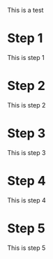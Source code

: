 This is a test

# Step 1
This is step 1

# Step 2
This is step 2

# Step 3
This is step 3

# Step 4
This is step 4

# Step 5
This is step 5